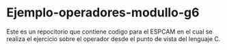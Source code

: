 # Ejemplo-operadores-modullo-g6
Este es un repocitorio que contiene codigo para el ESPCAM en el cual se realiza el ejercicio sobre el operador desde el punto de vista del lenguaje C.
